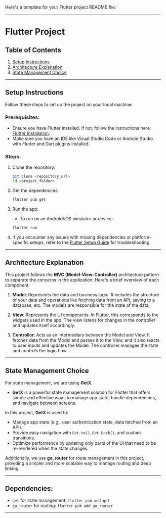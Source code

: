 Here's a template for your Flutter project README file:

---

# Flutter Project

## Table of Contents
1. [Setup Instructions](#setup-instructions)
2. [Architecture Explanation](#architecture-explanation)
3. [State Management Choice](#state-management-choice)

---

## Setup Instructions

Follow these steps to set up the project on your local machine:

### Prerequisites:
- Ensure you have Flutter installed. If not, follow the instructions here: [Flutter Installation](https://flutter.dev/docs/get-started/install).
- Make sure you have an IDE like Visual Studio Code or Android Studio with Flutter and Dart plugins installed.

### Steps:
1. Clone the repository:
    ```bash
    git clone <repository_url>
    cd <project_folder>
    ```

2. Get the dependencies:
    ```bash
    flutter pub get
    ```

3. Run the app:
    - To run on an Android/iOS simulator or device:
    ```bash
    flutter run
    ```

4. If you encounter any issues with missing dependencies or platform-specific setups, refer to the [Flutter Setup Guide](https://flutter.dev/docs/get-started/install) for troubleshooting.

---

## Architecture Explanation

This project follows the **MVC (Model-View-Controller)** architecture pattern to separate the concerns in the application. Here's a brief overview of each component:

1. **Model**: Represents the data and business logic. It includes the structure of your data and operations like fetching data from an API, saving to a database, etc. The models are responsible for the state of the data.

2. **View**: Represents the UI components. In Flutter, this corresponds to the widgets used in the app. The view listens for changes in the controller and updates itself accordingly.

3. **Controller**: Acts as an intermediary between the Model and View. It fetches data from the Model and passes it to the View, and it also reacts to user inputs and updates the Model. The controller manages the state and controls the logic flow.

---

## State Management Choice

For state management, we are using **GetX**.

- **GetX** is a powerful state management solution for Flutter that offers simple and effective ways to manage app state, handle dependencies, and navigate between screens.

In this project, **GetX** is used to:
- Manage app state (e.g., user authentication state, data fetched from an API).
- Provide easy navigation with `Get.to()`, `Get.back()`, and custom transitions.
- Optimize performance by updating only parts of the UI that need to be re-rendered when the state changes.

Additionally, we use **go_router** for route management in this project, providing a simpler and more scalable way to manage routing and deep linking.

---

## Dependencies:
- `get` for state management: `flutter pub add get`
- `go_router` for routing: `flutter pub add go_router`

---

